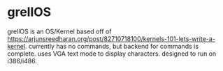 # grellOS
grellOS is an OS/Kernel based off of https://arjunsreedharan.org/post/82710718100/kernels-101-lets-write-a-kernel.
currently has no commands, but backend for commands is complete. 
uses VGA text mode to display characters. 
designed to run on i386/i486.
